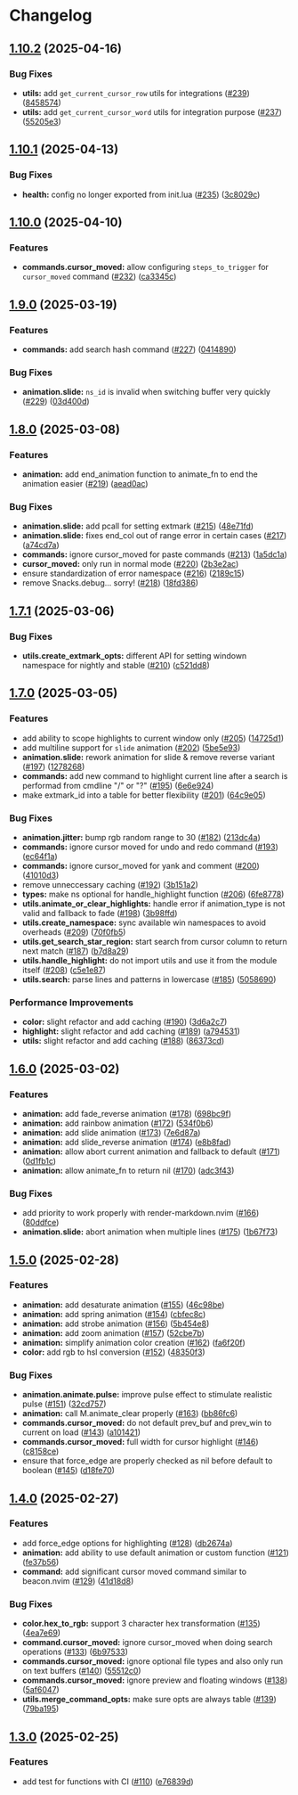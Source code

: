 # Changelog

## [1.10.2](https://github.com/y3owk1n/undo-glow.nvim/compare/v1.10.1...v1.10.2) (2025-04-16)


### Bug Fixes

* **utils:** add `get_current_cursor_row` utils for integrations ([#239](https://github.com/y3owk1n/undo-glow.nvim/issues/239)) ([8458574](https://github.com/y3owk1n/undo-glow.nvim/commit/8458574b2029418dedf2214481598761d68c6341))
* **utils:** add `get_current_cursor_word` utils for integration purpose ([#237](https://github.com/y3owk1n/undo-glow.nvim/issues/237)) ([55205e3](https://github.com/y3owk1n/undo-glow.nvim/commit/55205e319813bb11df19462474e299c08c9ed7c6))

## [1.10.1](https://github.com/y3owk1n/undo-glow.nvim/compare/v1.10.0...v1.10.1) (2025-04-13)


### Bug Fixes

* **health:** config no longer exported from init.lua ([#235](https://github.com/y3owk1n/undo-glow.nvim/issues/235)) ([3c8029c](https://github.com/y3owk1n/undo-glow.nvim/commit/3c8029c2148f9f64da4660ec687502ac80ea3534))

## [1.10.0](https://github.com/y3owk1n/undo-glow.nvim/compare/v1.9.0...v1.10.0) (2025-04-10)


### Features

* **commands.cursor_moved:** allow configuring `steps_to_trigger` for `cursor_moved` command ([#232](https://github.com/y3owk1n/undo-glow.nvim/issues/232)) ([ca3345c](https://github.com/y3owk1n/undo-glow.nvim/commit/ca3345cf44eb902bb27fa2081cb8f3d85fa5c671))

## [1.9.0](https://github.com/y3owk1n/undo-glow.nvim/compare/v1.8.0...v1.9.0) (2025-03-19)


### Features

* **commands:** add search hash command ([#227](https://github.com/y3owk1n/undo-glow.nvim/issues/227)) ([0414890](https://github.com/y3owk1n/undo-glow.nvim/commit/041489034b082b133192726c39b7e879e0031d7d))


### Bug Fixes

* **animation.slide:** `ns_id` is invalid when switching buffer very quickly ([#229](https://github.com/y3owk1n/undo-glow.nvim/issues/229)) ([03d400d](https://github.com/y3owk1n/undo-glow.nvim/commit/03d400d6282c1baff639eeff22c8beca5a4291c2))

## [1.8.0](https://github.com/y3owk1n/undo-glow.nvim/compare/v1.7.1...v1.8.0) (2025-03-08)


### Features

* **animation:** add end_animation function to animate_fn to end the animation easier ([#219](https://github.com/y3owk1n/undo-glow.nvim/issues/219)) ([aead0ac](https://github.com/y3owk1n/undo-glow.nvim/commit/aead0ac612d750df1fe568a4dea9390b3c6059f5))


### Bug Fixes

* **animation.slide:** add pcall for setting extmark ([#215](https://github.com/y3owk1n/undo-glow.nvim/issues/215)) ([48e71fd](https://github.com/y3owk1n/undo-glow.nvim/commit/48e71fdac04645771d0e89ca681ae45c04fd4511))
* **animation.slide:** fixes end_col out of range error in certain cases ([#217](https://github.com/y3owk1n/undo-glow.nvim/issues/217)) ([a74cd7a](https://github.com/y3owk1n/undo-glow.nvim/commit/a74cd7ab1a47d2365b8edfdb74ed35f6ff125338))
* **commands:** ignore cursor_moved for paste commands ([#213](https://github.com/y3owk1n/undo-glow.nvim/issues/213)) ([1a5dc1a](https://github.com/y3owk1n/undo-glow.nvim/commit/1a5dc1ae1ad98d6a3d6395cb405b03794797c47c))
* **cursor_moved:** only run in normal mode ([#220](https://github.com/y3owk1n/undo-glow.nvim/issues/220)) ([2b3e2ac](https://github.com/y3owk1n/undo-glow.nvim/commit/2b3e2ac322621578dce8eb868bb288872915d26b))
* ensure standardization of error namespace ([#216](https://github.com/y3owk1n/undo-glow.nvim/issues/216)) ([2189c15](https://github.com/y3owk1n/undo-glow.nvim/commit/2189c158cea6ce547b02f455b2ba30ce3f70a5ea))
* remove Snacks.debug... sorry! ([#218](https://github.com/y3owk1n/undo-glow.nvim/issues/218)) ([18fd386](https://github.com/y3owk1n/undo-glow.nvim/commit/18fd386b79bf5960aed34b83b3c9887baa4a4e8e))

## [1.7.1](https://github.com/y3owk1n/undo-glow.nvim/compare/v1.7.0...v1.7.1) (2025-03-06)


### Bug Fixes

* **utils.create_extmark_opts:** different API for setting windown namespace for nightly and stable ([#210](https://github.com/y3owk1n/undo-glow.nvim/issues/210)) ([c521dd8](https://github.com/y3owk1n/undo-glow.nvim/commit/c521dd801b56cfc0a14f4fc8c636f987e7bebfb7))

## [1.7.0](https://github.com/y3owk1n/undo-glow.nvim/compare/v1.6.0...v1.7.0) (2025-03-05)


### Features

* add ability to scope highlights to current window only ([#205](https://github.com/y3owk1n/undo-glow.nvim/issues/205)) ([14725d1](https://github.com/y3owk1n/undo-glow.nvim/commit/14725d117e83ca63f1882015633dd82ce78f1462))
* add multiline support for `slide` animation ([#202](https://github.com/y3owk1n/undo-glow.nvim/issues/202)) ([5be5e93](https://github.com/y3owk1n/undo-glow.nvim/commit/5be5e93747be1b7e43f76e5a187ee3575b61dce2))
* **animation.slide:** rework animation for slide & remove reverse variant ([#197](https://github.com/y3owk1n/undo-glow.nvim/issues/197)) ([1278268](https://github.com/y3owk1n/undo-glow.nvim/commit/12782683d7600c0fd5abb07d731eaeeaf64ad285))
* **commands:** add new command to highlight current line after a search is performad from cmdline "/" or "?" ([#195](https://github.com/y3owk1n/undo-glow.nvim/issues/195)) ([6e6e924](https://github.com/y3owk1n/undo-glow.nvim/commit/6e6e924da1b6a38b082d931583499dd6d7dd6893))
* make extmark_id into a table for better flexibility ([#201](https://github.com/y3owk1n/undo-glow.nvim/issues/201)) ([64c9e05](https://github.com/y3owk1n/undo-glow.nvim/commit/64c9e05fe0dffe12f3f1987144288c656ecb8948))


### Bug Fixes

* **animation.jitter:** bump rgb random range to 30 ([#182](https://github.com/y3owk1n/undo-glow.nvim/issues/182)) ([213dc4a](https://github.com/y3owk1n/undo-glow.nvim/commit/213dc4abe12e2335095ab493a80acf406865a196))
* **commands:** ignore cursor moved for undo and redo command ([#193](https://github.com/y3owk1n/undo-glow.nvim/issues/193)) ([ec64f1a](https://github.com/y3owk1n/undo-glow.nvim/commit/ec64f1a712ed26d34dc8be3842b68e75e4912fe1))
* **commands:** ignore cursor_moved for yank and comment ([#200](https://github.com/y3owk1n/undo-glow.nvim/issues/200)) ([41010d3](https://github.com/y3owk1n/undo-glow.nvim/commit/41010d31181d75123c87916a25e4796e0e7c20f8))
* remove unneccessary caching ([#192](https://github.com/y3owk1n/undo-glow.nvim/issues/192)) ([3b151a2](https://github.com/y3owk1n/undo-glow.nvim/commit/3b151a2675b1fd93787372ec5d9cbca7d07ef6a2))
* **types:** make ns optional for handle_highlight function ([#206](https://github.com/y3owk1n/undo-glow.nvim/issues/206)) ([6fe8778](https://github.com/y3owk1n/undo-glow.nvim/commit/6fe877837649bf435346ad03657d6a43f2e4c006))
* **utils.animate_or_clear_highlights:** handle error if animation_type is not valid and fallback to fade ([#198](https://github.com/y3owk1n/undo-glow.nvim/issues/198)) ([3b98ffd](https://github.com/y3owk1n/undo-glow.nvim/commit/3b98ffdfd7cfc2cf3ead8852e68ca9fd6d5e93da))
* **utils.create_namespace:** sync available win namespaces to avoid overheads ([#209](https://github.com/y3owk1n/undo-glow.nvim/issues/209)) ([70f0fb5](https://github.com/y3owk1n/undo-glow.nvim/commit/70f0fb5b9ab30378147b2d401855472922d0ca29))
* **utils.get_search_star_region:** start search from cursor column to return next match ([#187](https://github.com/y3owk1n/undo-glow.nvim/issues/187)) ([b7d8a29](https://github.com/y3owk1n/undo-glow.nvim/commit/b7d8a29a65c44afe0c110f18756180e55f3fda1b))
* **utils.handle_highlight:** do not import utils and use it from the module itself ([#208](https://github.com/y3owk1n/undo-glow.nvim/issues/208)) ([c5e1e87](https://github.com/y3owk1n/undo-glow.nvim/commit/c5e1e873da377bb6a7ef949839e2526d8f095a48))
* **utils.search:** parse lines and patterns in lowercase ([#185](https://github.com/y3owk1n/undo-glow.nvim/issues/185)) ([5058690](https://github.com/y3owk1n/undo-glow.nvim/commit/50586905a6a0f0482c6d761de5cc30a7b49fc3d8))


### Performance Improvements

* **color:** slight refactor and add caching ([#190](https://github.com/y3owk1n/undo-glow.nvim/issues/190)) ([3d6a2c7](https://github.com/y3owk1n/undo-glow.nvim/commit/3d6a2c7e9089126608e04ddacc5e7cbeb74bfd27))
* **highlight:** slight refactor and add caching ([#189](https://github.com/y3owk1n/undo-glow.nvim/issues/189)) ([a794531](https://github.com/y3owk1n/undo-glow.nvim/commit/a794531e1270125edb61462e8aec7717b74b8ff4))
* **utils:** slight refactor and add caching ([#188](https://github.com/y3owk1n/undo-glow.nvim/issues/188)) ([86373cd](https://github.com/y3owk1n/undo-glow.nvim/commit/86373cdff658ebce64c2a136ec737418451cd4ed))

## [1.6.0](https://github.com/y3owk1n/undo-glow.nvim/compare/v1.5.0...v1.6.0) (2025-03-02)


### Features

* **animation:** add fade_reverse animation ([#178](https://github.com/y3owk1n/undo-glow.nvim/issues/178)) ([698bc9f](https://github.com/y3owk1n/undo-glow.nvim/commit/698bc9fa50feaa56c9d867f89c2e24df26b2f52c))
* **animation:** add rainbow animation ([#172](https://github.com/y3owk1n/undo-glow.nvim/issues/172)) ([534f0b6](https://github.com/y3owk1n/undo-glow.nvim/commit/534f0b603d401758e5ad7530de22bd0ce5eb222c))
* **animation:** add slide animation ([#173](https://github.com/y3owk1n/undo-glow.nvim/issues/173)) ([7e6d87a](https://github.com/y3owk1n/undo-glow.nvim/commit/7e6d87a3603633a5e172e22bd9f9fc0278faf2b4))
* **animation:** add slide_reverse animation ([#174](https://github.com/y3owk1n/undo-glow.nvim/issues/174)) ([e8b8fad](https://github.com/y3owk1n/undo-glow.nvim/commit/e8b8fad30ed2a3fa1e03ca5fb8e9331b2b946718))
* **animation:** allow abort current animation and fallback to default ([#171](https://github.com/y3owk1n/undo-glow.nvim/issues/171)) ([0d1fb1c](https://github.com/y3owk1n/undo-glow.nvim/commit/0d1fb1c40fd69e9f3ea4357f413ac23a381a5d3a))
* **animation:** allow animate_fn to return nil ([#170](https://github.com/y3owk1n/undo-glow.nvim/issues/170)) ([adc3f43](https://github.com/y3owk1n/undo-glow.nvim/commit/adc3f43e801bd3ca265a788e524a2d0d54a78ca2))


### Bug Fixes

* add priority to work properly with render-markdown.nvim ([#166](https://github.com/y3owk1n/undo-glow.nvim/issues/166)) ([80ddfce](https://github.com/y3owk1n/undo-glow.nvim/commit/80ddfce3dde741695ac8bd4e6a5a5f884201c96c))
* **animation.slide:** abort animation when multiple lines ([#175](https://github.com/y3owk1n/undo-glow.nvim/issues/175)) ([1b67f73](https://github.com/y3owk1n/undo-glow.nvim/commit/1b67f73ad47b28ca176c8b555a09db91e6a0795a))

## [1.5.0](https://github.com/y3owk1n/undo-glow.nvim/compare/v1.4.0...v1.5.0) (2025-02-28)


### Features

* **animation:** add desaturate animation ([#155](https://github.com/y3owk1n/undo-glow.nvim/issues/155)) ([46c98be](https://github.com/y3owk1n/undo-glow.nvim/commit/46c98bee10e9249e5988cdbc442f05ebbcd26b94))
* **animation:** add spring animation ([#154](https://github.com/y3owk1n/undo-glow.nvim/issues/154)) ([cbfec8c](https://github.com/y3owk1n/undo-glow.nvim/commit/cbfec8c0177a071bb327ca7333456eb2962bd916))
* **animation:** add strobe animation ([#156](https://github.com/y3owk1n/undo-glow.nvim/issues/156)) ([5b454e8](https://github.com/y3owk1n/undo-glow.nvim/commit/5b454e843bf4506a768109813f8018ea715b05f9))
* **animation:** add zoom animation ([#157](https://github.com/y3owk1n/undo-glow.nvim/issues/157)) ([52cbe7b](https://github.com/y3owk1n/undo-glow.nvim/commit/52cbe7bbda2933f7bf29777ab951f9934548f8df))
* **animation:** simplify animation color creation ([#162](https://github.com/y3owk1n/undo-glow.nvim/issues/162)) ([fa6f20f](https://github.com/y3owk1n/undo-glow.nvim/commit/fa6f20f0aacd749455225f8022e3984c429f8a1b))
* **color:** add rgb to hsl conversion ([#152](https://github.com/y3owk1n/undo-glow.nvim/issues/152)) ([48350f3](https://github.com/y3owk1n/undo-glow.nvim/commit/48350f387a9c783226511794f9b275a50904e0f3))


### Bug Fixes

* **animation.animate.pulse:** improve pulse effect to stimulate realistic pulse ([#151](https://github.com/y3owk1n/undo-glow.nvim/issues/151)) ([32cd757](https://github.com/y3owk1n/undo-glow.nvim/commit/32cd757a97e04f0d90dbe5b8fd3ccf48b07d0609))
* **animation:** call M.animate_clear properly ([#163](https://github.com/y3owk1n/undo-glow.nvim/issues/163)) ([bb86fc6](https://github.com/y3owk1n/undo-glow.nvim/commit/bb86fc652e3ffe80cd32a0d7579332729740fc27))
* **commands.cursor_moved:** do not default prev_buf and prev_win to current on load ([#143](https://github.com/y3owk1n/undo-glow.nvim/issues/143)) ([a101421](https://github.com/y3owk1n/undo-glow.nvim/commit/a1014219c787a5c506ab62a54bde61b2ee1ab1bf))
* **commands.cursor_moved:** full width for cursor highlight ([#146](https://github.com/y3owk1n/undo-glow.nvim/issues/146)) ([c8158ce](https://github.com/y3owk1n/undo-glow.nvim/commit/c8158ce7b594b2cb5f735ed394850819cd6fbea1))
* ensure that force_edge are properly checked as nil before default to boolean ([#145](https://github.com/y3owk1n/undo-glow.nvim/issues/145)) ([d18fe70](https://github.com/y3owk1n/undo-glow.nvim/commit/d18fe7082abf386356baa76c627572566ef5e04f))

## [1.4.0](https://github.com/y3owk1n/undo-glow.nvim/compare/v1.3.0...v1.4.0) (2025-02-27)


### Features

* add force_edge options for highlighting ([#128](https://github.com/y3owk1n/undo-glow.nvim/issues/128)) ([db2674a](https://github.com/y3owk1n/undo-glow.nvim/commit/db2674adef05577f37916b2fd48429132871b9c4))
* **animation:** add ability to use default animation or custom function ([#121](https://github.com/y3owk1n/undo-glow.nvim/issues/121)) ([fe37b56](https://github.com/y3owk1n/undo-glow.nvim/commit/fe37b56985f9b671c8fc1a545df63c7b97a757a0))
* **command:** add significant cursor moved command similar to beacon.nvim ([#129](https://github.com/y3owk1n/undo-glow.nvim/issues/129)) ([41d18d8](https://github.com/y3owk1n/undo-glow.nvim/commit/41d18d8e2e7751d66d458942c20d34773adb95c5))


### Bug Fixes

* **color.hex_to_rgb:** support 3 character hex transformation ([#135](https://github.com/y3owk1n/undo-glow.nvim/issues/135)) ([4ea7e69](https://github.com/y3owk1n/undo-glow.nvim/commit/4ea7e6937b36a7ab9e470521145140df7847b649))
* **command.cursor_moved:** ignore cursor_moved when doing search operations ([#133](https://github.com/y3owk1n/undo-glow.nvim/issues/133)) ([6b97533](https://github.com/y3owk1n/undo-glow.nvim/commit/6b975336cf0d778e0d006ef7b34c386c622cb3b2))
* **commands.cursor_moved:** ignore optional file types and also only run on text buffers ([#140](https://github.com/y3owk1n/undo-glow.nvim/issues/140)) ([55512c0](https://github.com/y3owk1n/undo-glow.nvim/commit/55512c0399986bb1d126a199de0d6dafcbd5e122))
* **commands.cursor_moved:** ignore preview and floating windows ([#138](https://github.com/y3owk1n/undo-glow.nvim/issues/138)) ([5af6047](https://github.com/y3owk1n/undo-glow.nvim/commit/5af604726a696e4fa7f1f47d492bea4f3705df24))
* **utils.merge_command_opts:** make sure opts are always table ([#139](https://github.com/y3owk1n/undo-glow.nvim/issues/139)) ([79ba195](https://github.com/y3owk1n/undo-glow.nvim/commit/79ba1953c1dfc4de0460e99f3e5f6ce1e1ab4a69))

## [1.3.0](https://github.com/y3owk1n/undo-glow.nvim/compare/v1.2.1...v1.3.0) (2025-02-25)


### Features

* add test for functions with CI ([#110](https://github.com/y3owk1n/undo-glow.nvim/issues/110)) ([e76839d](https://github.com/y3owk1n/undo-glow.nvim/commit/e76839daf46910be95dd9b84ba9755a9ed2385e9))
